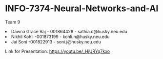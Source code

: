 # INFO-7374-Neural-Networks-and-AI


Team 9
<li>Dawna Grace Raj - 001864428 - sathia.d@husky.neu.edu
<li>Nikhil Kohli -001873199 - kohli.n@husky.neu.edu
<li>Jai Soni -001822913 - soni.j@husky.neu.edu


Link for Presentation:
https://youtu.be/_HjURYq7kxo
